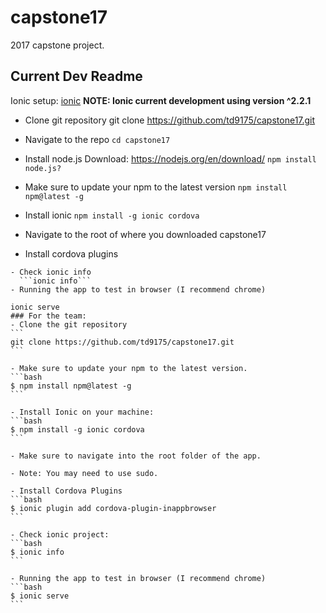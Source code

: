 # capstone17
2017 capstone project.

## Current Dev Readme

Ionic setup: [ionic](http://www.ionicframework.com)
**NOTE: Ionic current development using version ^2.2.1**
- Clone git repository 
git clone https://github.com/td9175/capstone17.git

- Navigate to the repo
```cd capstone17```
- Install node.js 
  Download: https://nodejs.org/en/download/
 ```npm install node.js?```
- Make sure to update your npm to the latest version
```npm install npm@latest -g```
- Install ionic
```npm install -g ionic cordova``` 
- Navigate to the root of where you downloaded capstone17
- Install cordova plugins
``````
- Check ionic info 
  ```ionic info```
- Running the app to test in browser (I recommend chrome)

ionic serve 
### For the team:
- Clone the git repository
```
git clone https://github.com/td9175/capstone17.git
```

- Make sure to update your npm to the latest version.
```bash
$ npm install npm@latest -g
```

- Install Ionic on your machine:
```bash
$ npm install -g ionic cordova
```

- Make sure to navigate into the root folder of the app. 

- Note: You may need to use sudo.

- Install Cordova Plugins
```bash
$ ionic plugin add cordova-plugin-inappbrowser
```

- Check ionic project:
```bash
$ ionic info
```

- Running the app to test in browser (I recommend chrome)
```bash
$ ionic serve
```
